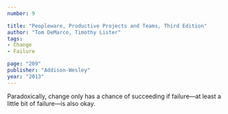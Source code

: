 ```yaml
---
number: 9

title: "Peopleware, Productive Projects and Teams, Third Edition"
author: "Tom DeMarco, Timothy Lister"
tags:
- Change
- Failure

page: "209"
publisher: "Addison-Wesley"
year: "2013"
---
```


Paradoxically, change only has a chance of succeeding if failure—at least a little bit of failure—is also okay.
